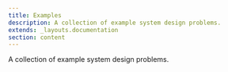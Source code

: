 ```yaml
---
title: Examples
description: A collection of example system design problems.
extends: _layouts.documentation
section: content
---
```


A collection of example system design problems.